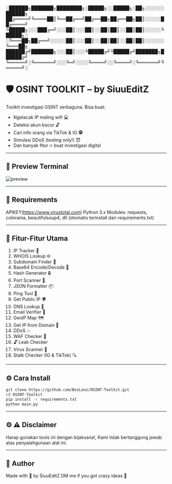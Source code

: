 ░██████╗███████╗████████╗░█████╗░░█████╗░██╗░░░░░░██████╗
██╔════╝╚════██║╚══██╔══╝██╔══██╗██╔══██╗██║░░░░░██╔════╝
╚█████╗░░░███╔═╝░░░██║░░░██║░░██║██║░░██║██║░░░░░╚█████╗░
░╚═══██╗██╔══╝░░░░░██║░░░██║░░██║██║░░██║██║░░░░░░╚═══██╗
██████╔╝███████╗░░░██║░░░╚█████╔╝╚█████╔╝███████╗██████╔╝
╚═════╝░╚══════╝░░░╚═╝░░░░╚════╝░░╚════╝░╚══════╝╚═════╝░

# 🛡️ OSINT TOOLKIT – by SiuuEditZ

Toolkit investigasi OSINT serbaguna. Bisa buat:
- Ngelacak IP maling wifi 💻  
- Deteksi akun bocor 🔓  
- Cari info orang via TikTok & IG 🕵️  
- Simulasi DDoS (testing only!) 😈  
- Dan banyak fitur 🔥 buat investigasi digital

---

## 📸 Preview Terminal

![preview](https://files.catbox.moe/ycl3y3.png) 

---

## 🔌 Requirements
APIKEY(https://www.virustotal.com)
Python 3.x
Modules: requests, colorama, beautifulsoup4, dll (otomatis terinstall dari requirements.txt)

---
## 🧠 Fitur-Fitur Utama

1. IP Tracker 📍
2. WHOIS Lookup 🌐
3. Subdomain Finder 🧩
4. Base64 Encode/Decode 🔐
5. Hash Generator 🔒
6. Port Scanner 🚪
7. JSON Formatter 📦
8. Ping Tool 📡
9. Get Public IP 🌍
10. DNS Lookup 🧭
11. Email Verifier 📧
12. GeoIP Map 🗺️
13. Get IP from Domain 🔎
14. DDoS 💥
15. WAF Checker 🧱
16. 🔓 Leak Checker
17. Virus Scanner 🦠
18. Stalk Checker (IG & TikTok) 🔍

---

## ⚙️ Cara Install

```bash
git clone https://github.com/BosLanz/OSINT-Toolkit.git
cd OSINT-Toolkit
pip install -r requirements.txt
python main.py
```
---

## ⚙️ ⚠️ Disclaimer

Harap gunakan tools ini dengan bijaksana!, 
Kami tidak bertanggung jawab atas penyalahgunaan alat ini.

---

## 👤 Author
Made with 💙 by SiuuEditZ
DM me if you got crazy ideas 💬

